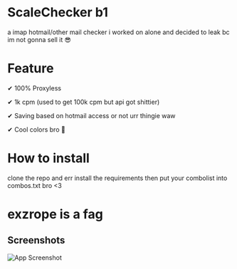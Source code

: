 
# ScaleChecker b1

a imap hotmail/other mail checker i worked on alone and decided to leak bc im not gonna sell it 😎

# Feature
✔ 100% Proxyless

✔ 1k cpm (used to get 100k cpm but api got shittier)

✔ Saving based on hotmail access or not urr thingie waw

✔ Cool colors bro :pray:

# How to install
clone the repo and err install the requirements then put your combolist into combos.txt bro <3

# exzrope is a fag

## Screenshots

![App Screenshot](https://media.discordapp.net/attachments/1272274095202898020/1273164640972439592/image.png?ex=66bd9e78&is=66bc4cf8&hm=11450a5d976954acfc9c65a4f3ab364abf90689a845d10ae6f8c44af0be900ac&format=webp&quality=lossless&)

